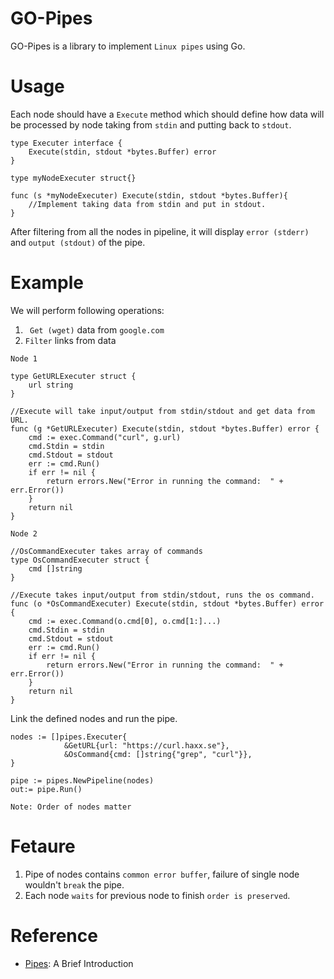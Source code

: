 # GO-Pipes 

GO-Pipes is a library to implement ```Linux pipes``` using Go. 

# Usage  

Each node should have a ```Execute``` method which should define how data will be processed by node taking from ```stdin``` and putting back to ```stdout```. 

```
type Executer interface {
	Execute(stdin, stdout *bytes.Buffer) error
}
```

```
type myNodeExecuter struct{}

func (s *myNodeExecuter) Execute(stdin, stdout *bytes.Buffer){
    //Implement taking data from stdin and put in stdout.
}   
```

After filtering from all the nodes in pipeline, it will display ```error (stderr)``` and ```output (stdout)``` of the pipe. 

# Example

We will perform following operations:

1. ``` Get (wget)``` data from ```google.com```
2. ```Filter``` links from data


```Node 1 ```

	
	type GetURLExecuter struct {
		url string
	}

	//Execute will take input/output from stdin/stdout and get data from URL. 
	func (g *GetURLExecuter) Execute(stdin, stdout *bytes.Buffer) error {
		cmd := exec.Command("curl", g.url)
		cmd.Stdin = stdin
		cmd.Stdout = stdout
		err := cmd.Run()
		if err != nil {
			return errors.New("Error in running the command:  " + err.Error())
		}
		return nil
	}
	

```Node 2 ```

	
	//OsCommandExecuter takes array of commands
	type OsCommandExecuter struct {
		cmd []string
	}

	//Execute takes input/output from stdin/stdout, runs the os command. 
	func (o *OsCommandExecuter) Execute(stdin, stdout *bytes.Buffer) error {
		cmd := exec.Command(o.cmd[0], o.cmd[1:]...)
		cmd.Stdin = stdin
		cmd.Stdout = stdout
		err := cmd.Run()
		if err != nil {
			return errors.New("Error in running the command:  " + err.Error())
		}
		return nil
	}

	
 
Link the defined nodes and run the pipe. 

```
nodes := []pipes.Executer{
			&GetURL{url: "https://curl.haxx.se"},
			&OsCommand{cmd: []string{"grep", "curl"}},
}

pipe := pipes.NewPipeline(nodes)
out:= pipe.Run()
```

``` Note: Order of nodes matter ```


# Fetaure 

1. Pipe of nodes contains ```common error buffer```, failure of single node wouldn't ```break``` the pipe. 
2. Each node ```waits``` for previous node to finish ```order is preserved```.



# Reference 

- [Pipes](http://www.linfo.org/pipes.html): A Brief Introduction


